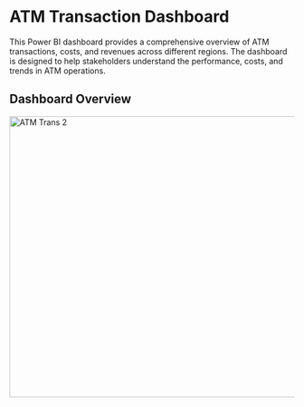# ATM Transaction Dashboard

This Power BI dashboard provides a comprehensive overview of ATM transactions, costs, and revenues across different regions. The dashboard is designed to help stakeholders understand the performance, costs, and trends in ATM operations.

## Dashboard Overview
<img width="884" height="496" alt="ATM Trans 2" src="https://github.com/user-attachments/assets/2a239c88-08d0-4f16-9d39-2eba2cc42594" />
